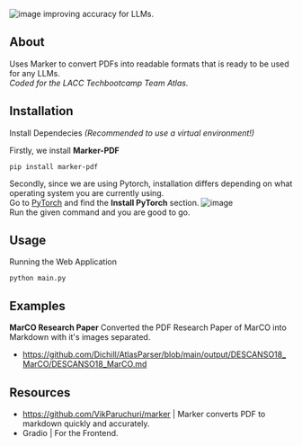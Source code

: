 ![image](https://github.com/user-attachments/assets/ffbfa706-f467-4564-98c6-964c6c403919)
improving accuracy for LLMs.

## About
Uses Marker to convert PDFs into readable formats that is ready to be used for any LLMs. 
<br>
_Coded for the LACC Techbootcamp Team Atlas._


## Installation
Install Dependecies *(Recommended to use a virtual environment!)*

Firstly, we install **Marker-PDF**
```
pip install marker-pdf
```

Secondly, since we are using Pytorch, installation differs depending on what operating system you are currently using.<br>
Go to [PyTorch](https://pytorch.org/) and find the **Install PyTorch** section.
![image](https://github.com/user-attachments/assets/b93efc85-168f-4a41-a3ad-31de126cbc55)
<br>
Run the given command and you are good to go.

## Usage
Running the Web Application
```
python main.py
```

## Examples
**MarCO Research Paper**
Converted the PDF Research Paper of MarCO into Markdown with it's images separated.
- https://github.com/Dichill/AtlasParser/blob/main/output/DESCANSO18_MarCO/DESCANSO18_MarCO.md

## Resources
- https://github.com/VikParuchuri/marker | Marker converts PDF to markdown quickly and accurately.
- Gradio                                 | For the Frontend.

